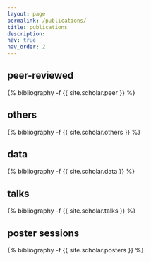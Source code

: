 ```yaml
---
layout: page
permalink: /publications/
title: publications
description: 
nav: true
nav_order: 2
---
```

<!-- _pages/publications.md -->

<h2 class="post-title">peer-reviewed</h2>

<div class="publications">

{% bibliography -f {{ site.scholar.peer }} %}


<h2 class="post-title">others</h2>

<div class="publications">

{% bibliography -f {{ site.scholar.others }} %}

<h2 class="post-title">data</h2>

<div class="publications">

{% bibliography -f {{ site.scholar.data }} %}

<h2 class="post-title">talks</h2>

<div class="publications">

{% bibliography -f {{ site.scholar.talks }} %}

<h2 class="post-title">poster sessions</h2>

<div class="publications">

{% bibliography -f {{ site.scholar.posters }} %}
